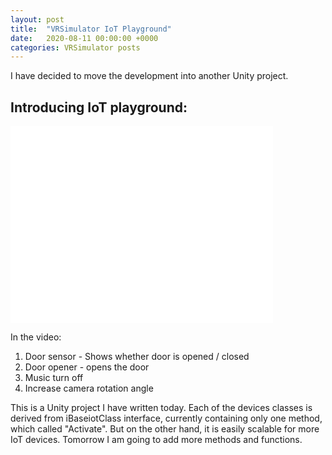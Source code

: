 ```yaml
---
layout: post
title:  "VRSimulator IoT Playground"
date:   2020-08-11 00:00:00 +0000
categories: VRSimulator posts
---
```

I have decided to move the development into another Unity project.

## Introducing IoT playground:

<iframe width="420" height="315" src="/files/20200811-VR_IoT_Playground-Demo.mp4" frameborder="0" allowfullscreen></iframe>

In the video: 
1. Door sensor - Shows whether door is opened / closed
2. Door opener - opens the door
3. Music turn off
4. Increase camera rotation angle

This is a Unity project I have written today.
Each of the devices classes is derived from iBaseiotClass interface, currently containing only one method, which called "Activate".
But on the other hand, it is easily scalable for more IoT devices.
Tomorrow I am going to add more methods and functions.